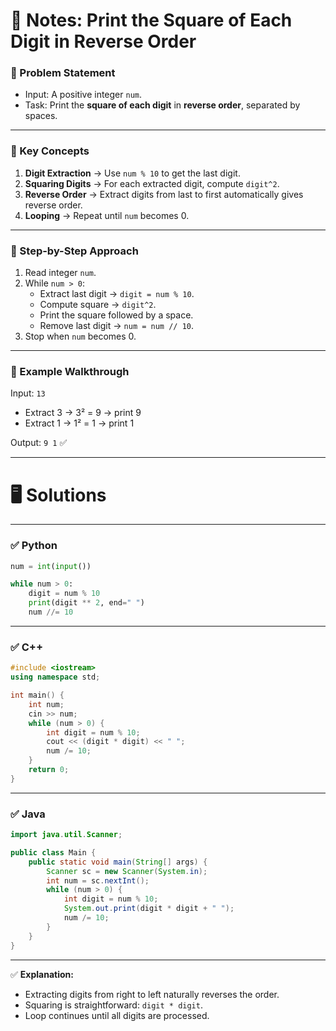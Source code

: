# 📘 Notes: Print the Square of Each Digit in Reverse Order

### 🔹 Problem Statement

- Input: A positive integer `num`.
- Task: Print the **square of each digit** in **reverse order**, separated by spaces.

---

### 🔹 Key Concepts

1. **Digit Extraction** → Use `num % 10` to get the last digit.
2. **Squaring Digits** → For each extracted digit, compute `digit^2`.
3. **Reverse Order** → Extract digits from last to first automatically gives reverse order.
4. **Looping** → Repeat until `num` becomes 0.

---

### 🔹 Step-by-Step Approach

1. Read integer `num`.
2. While `num > 0`:
    - Extract last digit → `digit = num % 10`.
    - Compute square → `digit^2`.
    - Print the square followed by a space.
    - Remove last digit → `num = num // 10`.
3. Stop when `num` becomes 0.

---

### 🔹 Example Walkthrough

Input: `13`

- Extract 3 → 3² = 9 → print 9
- Extract 1 → 1² = 1 → print 1

Output: `9 1` ✅

---

# 🖥 Solutions

---

### ✅ Python

```python
num = int(input())

while num > 0:
    digit = num % 10
    print(digit ** 2, end=" ")
    num //= 10
```

---

### ✅ C++

```cpp
#include <iostream>
using namespace std;

int main() {
    int num;
    cin >> num;
    while (num > 0) {
        int digit = num % 10;
        cout << (digit * digit) << " ";
        num /= 10;
    }
    return 0;
}

```

---

### ✅ Java

```java
import java.util.Scanner;

public class Main {
    public static void main(String[] args) {
        Scanner sc = new Scanner(System.in);
        int num = sc.nextInt();
        while (num > 0) {
            int digit = num % 10;
            System.out.print(digit * digit + " ");
            num /= 10;
        }
    }
}

```

---

✅ **Explanation:**

- Extracting digits from right to left naturally reverses the order.
- Squaring is straightforward: `digit * digit`.
- Loop continues until all digits are processed.